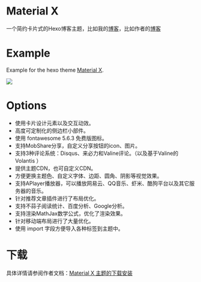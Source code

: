 # Material X
一个简约卡片式的Hexo博客主题，比如我的[博客](https://istaotao.com/)，比如作者的[博客](https://xaoxuu.com/blog/)

# Example

Example for the hexo theme [Material X](https://xaoxuu.com/wiki/material-x/).

![](https://img.vim-cn.com/52/a54815c02ce232f11f54b2c547c1337828833c.png)

# Options

* 使用卡片设计元素以及交互动效。
* 高度可定制化的侧边栏小部件。
* 使用 fontawesome 5.6.3 免费版图标。
* 支持MobShare分享，自定义分享按钮的icon、图片。
* 支持3种评论系统：Disqus、来必力和Valine评论。（以及基于Valine的 Volantis ）
* 提供主题CDN，也可自定义CDN。
* 方便更换主题色、自定义字体、边距、圆角、阴影等视觉效果。
* 支持APlayer播放器，可以播放网易云、QQ音乐、虾米、酷狗平台以及其它服务器的音乐。
* 针对推荐文章插件进行了布局优化。
* 支持不蒜子阅读统计、百度分析、Google分析。
* 支持渲染MathJax数学公式，优化了渲染效果。
* 针对移动端布局进行了大量优化。
* 使用 import 字段方便导入各种标签到主题中。

# 下载

具体详情请参阅作者文档：[Material X 主题的下载安装](https://xaoxuu.com/wiki/material-x/#%E4%B8%8B%E8%BD%BD%E5%AE%89%E8%A3%85)
